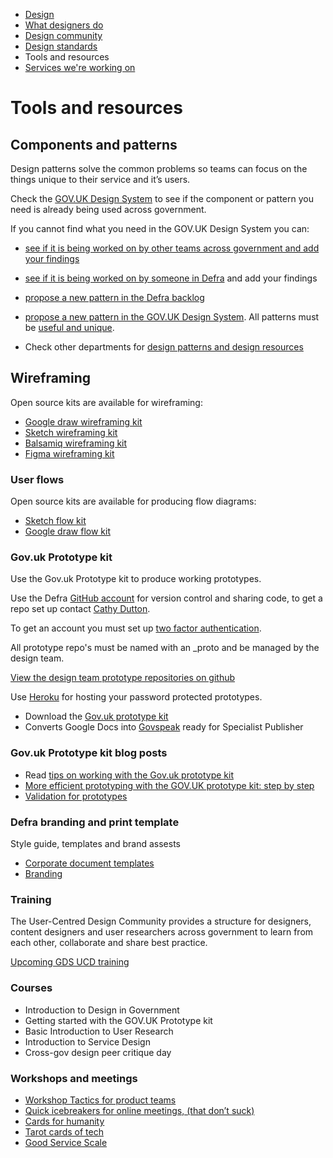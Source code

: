 
<!-- Nav -->
* [Design](/README.md) 
* [What designers do](/design.md)
* [Design community](/community.md)
* [Design standards](/standards.md)
* Tools and resources
* [Services we're working on](/service-teams.md)

# Tools and resources

## Components and patterns 

Design patterns solve the common problems so teams can focus on the things unique to their service and it’s users.

Check the [GOV.UK Design System](https://design-system.service.gov.uk/) to see if the component or pattern you need is already being used across government.

If you cannot find what you need in the GOV.UK Design System you can:

* [see if it is being worked on by other teams across government and add your findings](https://design-system.service.gov.uk/community/backlog/)
* [see if it is being worked on by someone in Defra](https://github.com/DEFRA/design-discussions/issues) and add your findings 
* [propose a new pattern in the Defra backlog](https://github.com/DEFRA/design-discussions/issues)
* [propose a new pattern in the GOV.UK Design System](https://design-system.service.gov.uk/community/propose-a-component-or-pattern/). All patterns must be [useful and unique](https://design-system.service.gov.uk/community/contribution-criteria/#new-proposals).

* Check other departments for [design patterns and design resources](https://github.com/ctdesign/gov-design-systems-list) 


## Wireframing

Open source kits are available for wireframing:

* [Google draw wireframing kit](https://docs.google.com/drawings/d/1d10Rl4X0_quNgLk8oPlgbXK4sfDU09OvpUsIn8Azsv8/edit)
* [Sketch wireframing kit](https://github.com/abbott567/sketch_wireframing_kit)
* [Balsamiq wireframing kit](https://github.com/enoranidi/govuk-design-system-balsamiq)
* [Figma wireframing kit](https://www.figma.com/file/sBXljKML2BppK3C5y6lpeL/GOVUK-Wireframing-Kit?node-id=0%3A2)


### User flows

Open source kits are available for producing flow diagrams:

* [Sketch flow kit](https://github.com/charlesrt/gov-flow)
* [Google draw flow kit](https://www.beatnic.co.uk/2019/10/04/google-drawing-template-gov-flow-kit/)


### Gov.uk Prototype kit

Use the Gov.uk Prototype kit to produce working prototypes.

Use the Defra [GitHub account](https://github.com/defra) for version control and sharing code, to get a repo set up contact [Cathy Dutton](mailto:cathy.dutton@environment-agency.gov.uk).

To get an account you must set up [two factor authentication](https://help.github.com/en/articles/configuring-two-factor-authentication). 

All prototype repo's must be named with an _proto and be managed by the design team.

[View the design team prototype repositories on github](https://github.com/orgs/DEFRA/teams/design/repositories)

Use [Heroku](https://govuk-prototype-kit.herokuapp.com/docs/publishing-on-heroku) for hosting your password protected prototypes.

* Download the [Gov.uk prototype kit](https://govuk-prototype-kit.herokuapp.com/docs)
* Converts Google Docs into [Govspeak](https://govspeak-preview.herokuapp.com/convert) ready for Specialist Publisher 


### Gov.uk Prototype kit blog posts

* Read [tips on working with the Gov.uk prototype kit](https://medium.com/@onebc/five-tips-from-five-weeks-using-the-gov-uk-prototyping-kit-b63f5592cc14)
* [More efficient prototyping with the GOV.UK prototype kit: step by step](https://medium.com/gov-design/more-efficient-prototyping-with-the-gov-uk-prototype-kit-step-by-step-84ea2832549a)
* [Validation for prototypes](http://www.craigabbott.co.uk/validation-for-prototypes)


### Defra branding and print template

Style guide, templates and brand assests  

* [Corporate document templates](https://intranet.defra.gov.uk/forms/corporate-document-templates/)
* [Branding](https://intranet.defra.gov.uk/how-to/correspondence/branding-corporate-templates/)

### Training

The User-Centred Design Community provides a structure for designers, content designers and user researchers across government to learn from each other, collaborate and share best practice. 

[Upcoming GDS UCD training](https://designnotes.blog.gov.uk/events-and-training-in-the-user-centred-design-community/)

### Courses

* Introduction to Design in Government
* Getting started with the GOV.UK Prototype kit
* Basic Introduction to User Research
* Introduction to Service Design
* Cross-gov design peer critique day

### Workshops and meetings

* [Workshop Tactics for product teams](https://www.workshoptactics.com/pages/tactics)
* [Quick icebreakers for online meetings, (that don’t suck)](https://emilywebber.co.uk/quick-icebreakers-for-online-meetings-that-dont-suck/)
* [Cards for humanity](https://cardsforhumanity.idean.com/)
* [Tarot cards of tech](http://tarotcardsoftech.artefactgroup.com/)
* [Good Service Scale](https://docs.google.com/spreadsheets/d/1z6_WN7XYngyJd-kKSHcmKxSKVFpf4dV8RbUofUdTQ9c/edit?usp=sharing)
